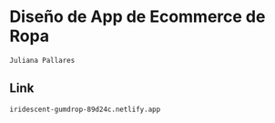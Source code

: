 # Diseño de App de Ecommerce de Ropa
    Juliana Pallares

## Link
    iridescent-gumdrop-89d24c.netlify.app